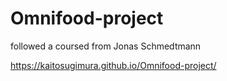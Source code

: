 # Omnifood-project
followed a coursed from Jonas Schmedtmann

https://kaitosugimura.github.io/Omnifood-project/


